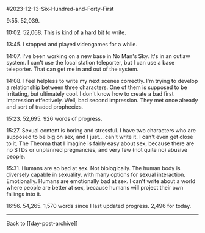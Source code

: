#2023-12-13-Six-Hundred-and-Forty-First

9:55.  52,039.

10:02.  52,068.  This is kind of a hard bit to write.

13:45.  I stopped and played videogames for a while.

14:07.  I've been working on a new base in No Man's Sky.  It's in an outlaw system.  I can't use the local station teleporter, but I can use a base teleporter.  That can get me in and out of the system.

14:08.  I feel helpless to write my next scenes correctly.  I'm trying to develop a relationship between three characters.  One of them is supposed to be irritating, but ultimately cool.  I don't know how to create a bad first impression effectively.  Well, bad second impression.  They met once already and sort of traded prophecies.

15:23.  52,695.  926 words of progress.

15:27.  Sexual content is boring and stressful.  I have two characters who are supposed to be big on sex, and I just... can't write it.  I can't even get close to it.  The Theoma that I imagine is fairly easy about sex, because there are no STDs or unplanned pregnancies, and very few (not quite no) abusive people.

15:31.  Humans are so bad at sex.  Not biologically.  The human body is diversely capable in sexuality, with many options for sexual interaction.  Emotionally.  Humans are emotionally bad at sex.  I can't write about a world where people are better at sex, because humans will project their own failings into it.

16:56.  54,265.  1,570 words since I last updated progress.  2,496 for today.

---
Back to [[day-post-archive]]